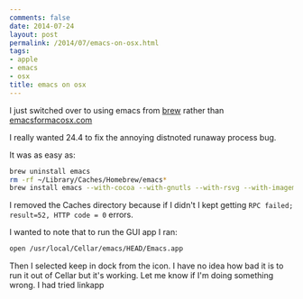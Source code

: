 ```yaml
---
comments: false
date: 2014-07-24
layout: post
permalink: /2014/07/emacs-on-osx.html
tags:
- apple
- emacs
- osx
title: emacs on osx
---
```



I just switched over to using emacs from [brew](http://brew.sh/) rather than [emacsformacosx.com](http://emacsformacosx.com)

I really wanted 24.4 to fix the annoying distnoted runaway process bug.

It was as easy as:

```bash
brew uninstall emacs
rm -rf ~/Library/Caches/Homebrew/emacs*
brew install emacs --with-cocoa --with-gnutls --with-rsvg --with-imagemagick
```

I removed the Caches directory because if I didn't I kept getting `RPC failed; result=52, HTTP code = 0` errors.

I wanted to note that to run the GUI app I ran:

```bash
open /usr/local/Cellar/emacs/HEAD/Emacs.app
```

Then I selected keep in dock from the icon. I have no idea how bad it is to run it out of Cellar but it's working. Let me know if I'm doing something wrong. I had tried linkapp
